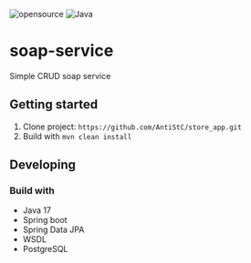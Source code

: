 ![opensource](https://camo.githubusercontent.com/97d4586afa582b2dcec2fa8ed7c84d02977a21c2dd1578ade6d48ed82296eb10/68747470733a2f2f6261646765732e66726170736f66742e636f6d2f6f732f76312f6f70656e2d736f757263652e7376673f763d313033)
![Java](https://img.shields.io/badge/java-%23ED8B00.svg)
# soap-service
Simple CRUD soap service
## Getting started
1. Clone project: `https://github.com/AntiStC/store_app.git`
2. Build with `mvn clean install`
## Developing
### Build with
- Java 17
- Spring boot
- Spring Data JPA
- WSDL
- PostgreSQL